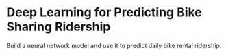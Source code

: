 # Deep Learning for Predicting Bike Sharing Ridership
Build a neural network model and use it to predict daily bike rental ridership.
